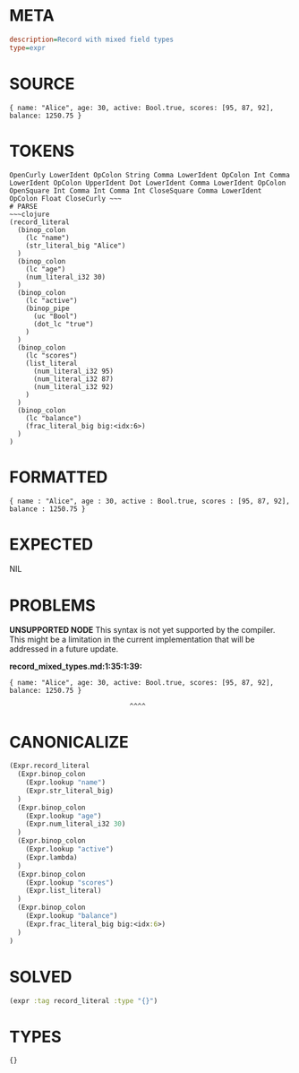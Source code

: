 # META
~~~ini
description=Record with mixed field types
type=expr
~~~
# SOURCE
~~~roc
{ name: "Alice", age: 30, active: Bool.true, scores: [95, 87, 92], balance: 1250.75 }
~~~
# TOKENS
~~~text
OpenCurly LowerIdent OpColon String Comma LowerIdent OpColon Int Comma LowerIdent OpColon UpperIdent Dot LowerIdent Comma LowerIdent OpColon OpenSquare Int Comma Int Comma Int CloseSquare Comma LowerIdent OpColon Float CloseCurly ~~~
# PARSE
~~~clojure
(record_literal
  (binop_colon
    (lc "name")
    (str_literal_big "Alice")
  )
  (binop_colon
    (lc "age")
    (num_literal_i32 30)
  )
  (binop_colon
    (lc "active")
    (binop_pipe
      (uc "Bool")
      (dot_lc "true")
    )
  )
  (binop_colon
    (lc "scores")
    (list_literal
      (num_literal_i32 95)
      (num_literal_i32 87)
      (num_literal_i32 92)
    )
  )
  (binop_colon
    (lc "balance")
    (frac_literal_big big:<idx:6>)
  )
)
~~~
# FORMATTED
~~~roc
{ name : "Alice", age : 30, active : Bool.true, scores : [95, 87, 92], balance : 1250.75 }
~~~
# EXPECTED
NIL
# PROBLEMS
**UNSUPPORTED NODE**
This syntax is not yet supported by the compiler.
This might be a limitation in the current implementation that will be addressed in a future update.

**record_mixed_types.md:1:35:1:39:**
```roc
{ name: "Alice", age: 30, active: Bool.true, scores: [95, 87, 92], balance: 1250.75 }
```
                                  ^^^^


# CANONICALIZE
~~~clojure
(Expr.record_literal
  (Expr.binop_colon
    (Expr.lookup "name")
    (Expr.str_literal_big)
  )
  (Expr.binop_colon
    (Expr.lookup "age")
    (Expr.num_literal_i32 30)
  )
  (Expr.binop_colon
    (Expr.lookup "active")
    (Expr.lambda)
  )
  (Expr.binop_colon
    (Expr.lookup "scores")
    (Expr.list_literal)
  )
  (Expr.binop_colon
    (Expr.lookup "balance")
    (Expr.frac_literal_big big:<idx:6>)
  )
)
~~~
# SOLVED
~~~clojure
(expr :tag record_literal :type "{}")
~~~
# TYPES
~~~roc
{}
~~~
